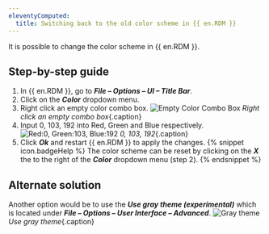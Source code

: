```yaml
---
eleventyComputed:
  title: Switching back to the old color scheme in {{ en.RDM }}
---
```


It is possible to change the color scheme in {{ en.RDM }}.

## Step-by-step guide

1. In {{ en.RDM }}, go to ***File – Options – UI – Title Bar***.
1. Click on the ***Color*** dropdown menu.
1. Right click an empty color combo box.
![Empty Color Combo Box](/img/en/kb/KB0008.png)
*Right click an empty combo box*{.caption} 
1. Input 0, 103, 192 into Red, Green and Blue respectively.
![Red:0, Green:103, Blue:192](/img/en/kb/KB0009.png)
*0, 103, 192*{.caption} 
1. Click ***Ok*** and restart {{ en.RDM }} to apply the changes.
{% snippet icon.badgeHelp %}
The color scheme can be reset by clicking on the ***X*** the to the right of the ***Color*** dropdown menu (step 2).
{% endsnippet %}

## Alternate solution

Another option would be to use the ***Use gray theme (experimental)*** which is located under ***File – Options – User Interface – Advanced***.
![Gray theme](/img/en/kb/KB0010.png)
*Use gray theme*{.caption} 
